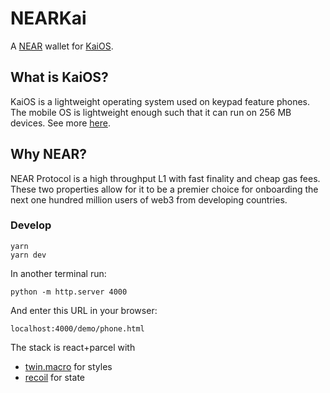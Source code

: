 # NEARKai

A [NEAR](https://near.org/) wallet for [KaiOS](https://www.kaiostech.com/).


## What is KaiOS?

KaiOS is a lightweight operating system used on keypad feature phones. The mobile OS is lightweight enough such that it can run on 256 MB devices. See more [here](https://www.kaiostech.com/).


## Why NEAR?

NEAR Protocol is a high throughput L1 with fast finality and cheap gas fees. These two properties allow for it to be a premier choice for onboarding the next one hundred million users of web3 from developing countries.


### Develop

```
yarn
yarn dev
```

In another terminal run:

```
python -m http.server 4000
```

And enter this URL in your browser:

```
localhost:4000/demo/phone.html
```

The stack is react+parcel with

- [twin.macro](https://github.com/ben-rogerson/twin.macro) for styles
- [recoil](https://recoiljs.org/) for state

